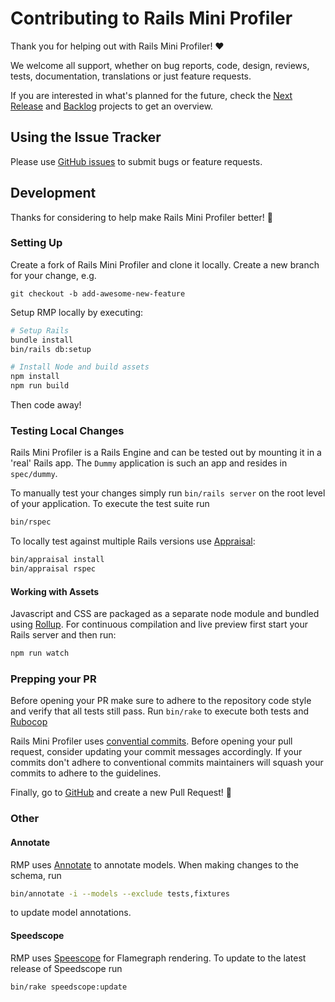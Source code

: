 # Contributing to Rails Mini Profiler

Thank you for helping out with Rails Mini Profiler! :heart:

We welcome all support, whether on bug reports, code, design, reviews, tests,
documentation, translations or just feature requests.

If you are interested in what's planned for the future, check the [Next Release](https://github.com/hschne/rails-mini-profiler/projects/1) and [Backlog](https://github.com/hschne/rails-mini-profiler/projects/2) projects to get an overview.

## Using the Issue Tracker

Please use [GitHub issues](https://github.com/hschne/rails-mini-profiler/issues) to submit bugs or feature requests. 

## Development

Thanks for considering to help make Rails Mini Profiler better! :raised_hands:

### Setting Up

Create a fork of Rails Mini Profiler and clone it locally. Create a new branch for your change, e.g.

```shell
git checkout -b add-awesome-new-feature
```

Setup RMP locally by executing:

```bash
# Setup Rails
bundle install
bin/rails db:setup

# Install Node and build assets
npm install
npm run build
```

Then code away!

### Testing Local Changes

Rails Mini Profiler is a Rails Engine and can be tested out by mounting it in a 'real' Rails app. The `Dummy` application
is such an app and  resides in `spec/dummy`. 

To manually test your changes simply run `bin/rails server` on the root level of your application. To execute the test suite
run 

```bash
bin/rspec
```

To locally test against multiple Rails versions use [Appraisal](https://github.com/thoughtbot/appraisal):

```bash
bin/appraisal install
bin/appraisal rspec
```

#### Working with Assets

Javascript and CSS are packaged as a separate node module and bundled using [Rollup](https://rollupjs.org/guide/en/). 
For continuous compilation and live preview first start your Rails server and then run:

```bash
npm run watch
```

### Prepping your PR

Before opening your PR make sure to adhere to the repository code style and verify that all tests
still pass. Run `bin/rake` to execute both tests and [Rubocop](https://github.com/rubocop/rubocop)

Rails Mini Profiler uses [convential commits](https://www.conventionalcommits.org/en/v1.0.0/#summary). Before opening your pull request,
consider updating your commit messages accordingly. If your commits don't adhere to conventional commits maintainers will squash your commits to adhere to the guidelines.

Finally, go to [GitHub](https://github.com/hschne/rails-mini-profiler) and create a new Pull Request! :rocket:

### Other

#### Annotate

RMP uses [Annotate](https://github.com/ctran/annotate_models) to annotate models. When making changes to the schema, run

```bash
bin/annotate -i --models --exclude tests,fixtures 
```

to update model annotations.

#### Speedscope

RMP uses [Speescope](https://github.com/jlfwong/speedscope) for Flamegraph rendering. To update to the latest release of
Speedscope run

```bash
bin/rake speedscope:update
```
